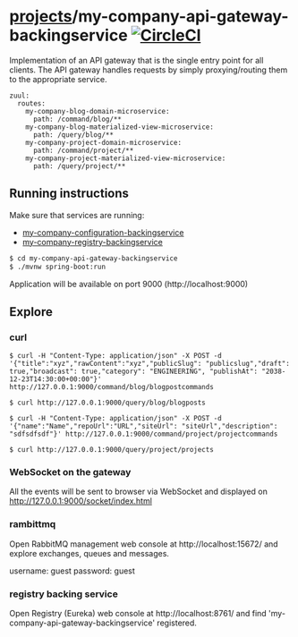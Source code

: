 # [projects](http://ivans-innovation-lab.github.io/projects)/my-company-api-gateway-backingservice [![CircleCI](https://circleci.com/gh/ivans-innovation-lab/my-company-api-gateway-backingservice.svg?style=svg)](https://circleci.com/gh/ivans-innovation-lab/my-company-api-gateway-backingservice)

Implementation of an API gateway that is the single entry point for all clients. The API gateway handles requests by simply proxying/routing them to the appropriate service. 

```
zuul:
  routes:
    my-company-blog-domain-microservice:
      path: /command/blog/**
    my-company-blog-materialized-view-microservice:
      path: /query/blog/**
    my-company-project-domain-microservice:
      path: /command/project/**
    my-company-project-materialized-view-microservice:
      path: /query/project/**

```

## Running instructions

Make sure that services are running:

 - [my-company-configuration-backingservice](https://github.com/ivans-innovation-lab/my-company-configuration-backingservice)
 - [my-company-registry-backingservice](https://github.com/ivans-innovation-lab/my-company-registry-backingservice)
 

```bash
$ cd my-company-api-gateway-backingservice
$ ./mvnw spring-boot:run
```

Application will be available on port 9000 (http://localhost:9000)

## Explore

### curl

```
$ curl -H "Content-Type: application/json" -X POST -d '{"title":"xyz","rawContent":"xyz","publicSlug": "publicslug","draft": true,"broadcast": true,"category": "ENGINEERING", "publishAt": "2038-12-23T14:30:00+00:00"}' http://127.0.0.1:9000/command/blog/blogpostcommands
```
```
$ curl http://127.0.0.1:9000/query/blog/blogposts
```
```
$ curl -H "Content-Type: application/json" -X POST -d '{"name":"Name","repoUrl":"URL","siteUrl": "siteUrl","description": "sdfsdfsdf"}' http://127.0.0.1:9000/command/project/projectcommands
```
```
$ curl http://127.0.0.1:9000/query/project/projects
```

### WebSocket on the gateway

All the events will be sent to browser via WebSocket and displayed on http://127.0.0.1:9000/socket/index.html


### rambittmq

Open RabbitMQ management web console at http://localhost:15672/ and explore exchanges, queues and messages.

username: guest
password: guest

### registry backing service

Open Registry (Eureka) web console at http://localhost:8761/ and find 'my-company-api-gateway-backingservice' registered.
